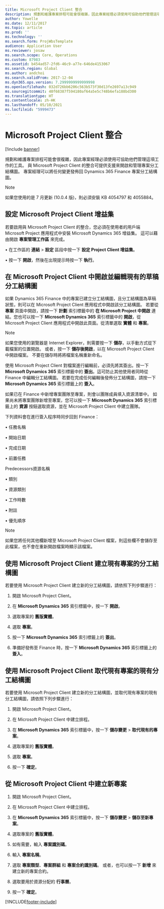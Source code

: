```yaml
---
title: Microsoft Project Client 整合
description: 規劃和維護專案排程可能會很複雜，因此專案經理必須使用可協助他們管理這項工作的工具。 與 Microsoft Project Client 的整合可提供支援來開啟和管理專案分工結構圖。
author: Yowelle
ms.date: 12/11/2017
ms.topic: article
ms.prod: ''
ms.technology: ''
ms.search.form: ProjWbsTemplate
audience: Application User
ms.reviewer: josaw
ms.search.scope: Core, Operations
ms.custom: 87983
ms.assetid: b454ad57-2fd6-46c9-a77e-646de4153067
ms.search.region: Global
ms.author: andchoi
ms.search.validFrom: 2017-12-04
ms.dyn365.ops.version: 7.2999999999999998
ms.openlocfilehash: 032d726bb6206c563b573f30d13fe2697a13c949
ms.sourcegitcommit: 40f68387f594180af64a5e5c748b6efa188bd300
ms.translationtype: HT
ms.contentlocale: zh-HK
ms.lasthandoff: 05/10/2021
ms.locfileid: "5999473"
---
```

# <a name="microsoft-project-client-integration"></a>Microsoft Project Client 整合

[!include [banner](../includes/banner.md)]

規劃和維護專案排程可能會很複雜，因此專案經理必須使用可協助他們管理這項工作的工具。 與 Microsoft Project Client 的整合可提供支援來開啟和管理專案分工結構圖。 專案經理可以將任何變更發佈回 Dynamics 365 Finance 專案分工結構圖。

> [!NOTE]
> 如果您使用的是 7 月更新 (10.0.4 版)，則必須安裝 KB 4054797 和 4055884。

## <a name="configure-the-microsoft-project-client-add-in"></a>設定 Microsoft Project Client 增益集
若要啟用與 Microsoft Project Client 的整合，您必須在使用者的用戶端 Microsoft Project 應用程式中安裝 Microsoft Dynamics 365 增益集。 這可以藉由開啟 **專案管理工作區** 來完成。

•   在工作區的 **連結** > **設定** 區段中按一下 **設定 Project Client 增益集**。

•   按一下 **開啟**，然後在出現提示時按一下 **執行**。

## <a name="open-and-edit-an-existing-draft-work-breakdown-structure-in-microsoft-project-client"></a>在 Microsoft Project Client 中開啟並編輯現有的草稿分工結構圖
如果 Dynamics 365 Finance 中的專案已建立分工結構圖，且分工結構圖為草稿狀態，則可以在 Microsoft Project Client 應用程式中開啟該分工結構圖。 若要從 **專案** 頁面中開啟，請按一下 **計劃** 索引標籤中的 **在 Microsoft Project 中開啟** 連結。您也可以按一下 **Microsoft Dynamics 365** 索引標籤中的 **開啟**，從 Microsoft Project Client 應用程式中開啟此頁面。從清單選取 **實體** 和 **專案**。

> [!NOTE]
> 如果您使用的瀏覽器是 Internet Explorer，則需要按一下 **儲存**，以手動方式從下載檔案的位置開啟。 或者，按一下 **儲存後開啟**，以在 Microsoft Project Client 中開啟檔案。 不要在儲存時將將檔案名稱重新命名。

使用 Microsoft Project Client 對檔案進行編輯前，必須先將其簽出。按一下 **Microsoft Dynamics 365** 索引標籤中的 **簽出**。這可防止其他使用者同時從 Finance 中編輯分工結構圖。 若要在完成任何編輯後發佈分工結構圖，請按一下 **Microsoft Dynamics 365** 索引標籤上的 **簽入**。

如果已在 Finance 中新增專案團隊至專案，則會以團隊成員填入資源清單中。 如果尚未將專案團隊新增至專案，您可以按一下 **Microsoft Dynamics 365** 索引標籤上的 **資源** 按鈕選取資源，並在 Microsoft Project Client 中建立團隊。 

下列資料會在進行簽入程序時同步回到 Finance：

•   任務名稱

•   開始日期

•   完成日期

•   前置任務

Predecessors資源名稱

•   類別

•   資源類別

•   工作時數

•   附註

•   優先順序

> [!NOTE]
> 如果您將任何其他欄新增至 Microsoft Project Client 檔案，則這些欄不會儲存至此檔案，也不會在重新開啟檔案時顯示該檔案。

## <a name="create-the-work-breakdown-structure-for-an-existing-project-using-microsoft-project-client"></a>使用 Microsoft Project Client 建立現有專案的分工結構圖
若要使用 Microsoft Project Client 建立新的分工結構圖，請依照下列步驟進行：


1.  開啟 Microsoft Project Client。

2.  在 **Microsoft Dynamics 365** 索引標籤中，按一下 **開啟**。

3.  選取專案的 **舊版實體**。

4.  選取 **專案**。

5.  按一下 **Microsoft Dynamics 365** 索引標籤上的 **簽出**。

6.  準備好發佈至 Finance 時，按一下 **Microsoft Dynamics 365** 索引標籤上的 **簽入**。

## <a name="replace-the-existing-work-breakdown-structure-for-an-existing-project-using-microsoft-project-client"></a>使用 Microsoft Project Client 取代現有專案的現有分工結構圖
若要使用 Microsoft Project Client 建立新的分工結構圖，並取代現有專案的現有分工結構圖，請依照下列步驟進行：

1.  開啟 Microsoft Project Client。

2.  在 Microsoft Project Client 中建立排程。

3.  在 **Microsoft Dynamics 365** 索引標籤中，按一下 **儲存變更** > **取代現有的專案**。

4.  選取專案的 **舊版實體**。

5.  選取 **專案**。

6.  按一下 **確定**。

## <a name="create-a-new-project-from-within-microsoft-project-client"></a>從 Microsoft Project Client 中建立新專案


1.  開啟 Microsoft Project Client。

2.  在 Microsoft Project Client 中建立排程。

3.  在 **Microsoft Dynamics 365** 索引標籤中，按一下 **儲存變更** > **儲存至新專案**。

4.  選取專案的 **舊版實體**。

5.  如有需要，輸入 **專案識別碼**。

6.  輸入 **專案名稱**。

7.  選取 **專案類型**、**專案群組** 和 **專案合約識別碼**。 或者，也可以按一下 **新增** 來建立新的專案合約。

8.  選取要用於資源分配的 **行事曆**。

11. 按一下 **確定**。


[!INCLUDE[footer-include](../includes/footer-banner.md)]